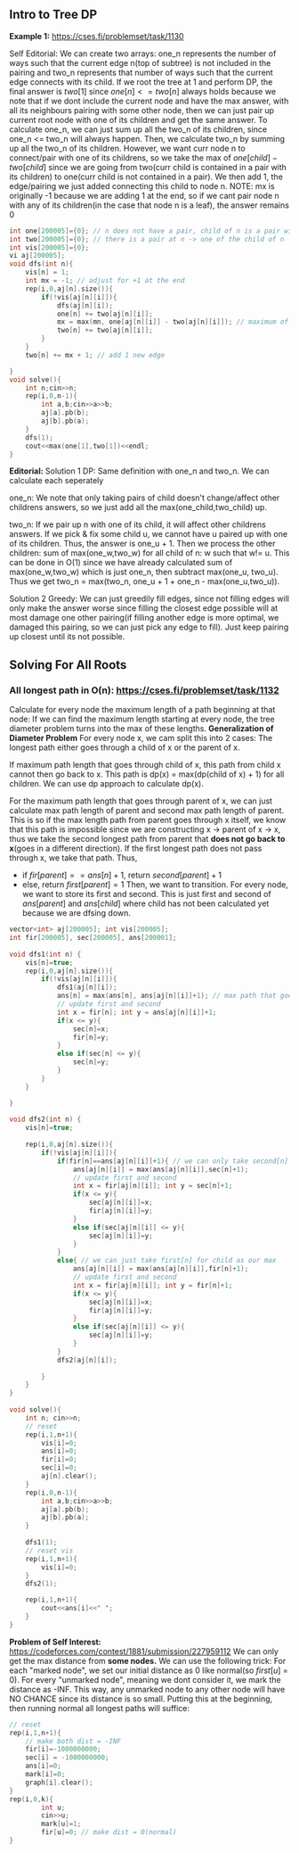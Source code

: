 ## Intro to Tree DP

**Example 1:** https://cses.fi/problemset/task/1130

Self Editorial:
We can create two arrays: one_n represents the number of ways such that the current edge n(top of subtree) is not included in the pairing and two_n represents that number of ways such that the current edge connects with its child.
If we root the tree at 1 and perform DP, the final answer is $two[1]$ since $one[n] <= two[n]$ always holds because we note that if we dont include the current node and have the max answer, with all its neighbours pairing with some other node, then we can just pair up current root node with one of its children and get the same answer.
To calculate one_n, we can just sum up all the two_n of its children, since one_n <= two_n will always happen. Then, we calculate two_n by summing up all the two_n of its children. However, we want curr node n to connect/pair with one of its childrens, so we take the max of $one[child] - two[child]$ since we are going from two(curr child is contained in a pair with its children) to one(curr child is not contained in a pair). We then add 1, the edge/pairing we just added connecting this child to node n.
NOTE: mx is originally -1 because we are adding 1 at the end, so if we cant pair node n with any of its children(in the case that node n is a leaf), the answer remains 0
```cpp
int one[200005]={0}; // n does not have a pair, child of n is a pair with one of its child
int two[200005]={0}; // there is a pair at n -> one of the child of n
int vis[200005]={0};
vi aj[200005];
void dfs(int n){
    vis[n] = 1;
    int mx = -1; // adjust for +1 at the end
    rep(i,0,aj[n].size()){
        if(!vis[aj[n][i]]){
            dfs(aj[n][i]);
            one[n] += two[aj[n][i]];
            mx = max(mn, one[aj[n][i]] - two[aj[n][i]]); // maximum of this expression
            two[n] += two[aj[n][i]]; 
        }
    }
    two[n] += mx + 1; // add 1 new edge

}
void solve(){
    int n;cin>>n;
    rep(i,0,n-1){
        int a,b;cin>>a>>b;
        aj[a].pb(b);
        aj[b].pb(a);
    }
    dfs(1);
    cout<<max(one[1],two[1])<<endl;
}
```
**Editorial:**
Solution 1 DP:
Same definition with one_n and two_n. We can calculate each seperately

one_n: We note that only taking pairs of child doesn't change/affect other childrens answers, so we just add all the max(one_child,two_child) up.

two_n: If we pair up n with one of its child, it will affect other childrens answers. If we pick & fix some child u, we cannot have u paired up with one of its children. Thus, the answer is one_u + 1. Then we process the other children: sum of max(one_w,two_w) for all child of n: w such that w!= u.
This can be done in O(1) since we have already calculated sum of max(one_w,two_w) which is just one_n, then subtract max(one_u, two_u). Thus we get two_n = max(two_n, one_u + 1 + one_n - max(one_u,two_u)).

Solution 2 Greedy:
We can just greedily fill edges, since not filling edges will only make the answer worse since filling the closest edge possible will at most damage one other pairing(if filling another edge is more optimal, we damaged this pairing, so we can just pick any edge to fill). Just keep pairing up closest until its not possible.


## Solving For All Roots

### All longest path in O(n): https://cses.fi/problemset/task/1132
Calculate for every node the maximum length of a path beginning at that node: If we can find the maximum length starting at every node, the tree diameter problem turns into the max of these lengths.
**Generalization of Diameter Problem**
For every node x, we cam split this into 2 cases: The longest path either goes through a child of x or the parent of x.

If maximum path length that goes through child of x, this path from child x cannot then go back to x. This path is dp(x) = max(dp(child of x) + 1) for all children. We can use dp approach to calculate dp(x). 

For the maximum path length that goes through parent of x, we can just calculate max path length of parent and second max path length of parent. This is so if the max length path from parent goes through x itself, we know that this path is impossible since we are constructing x -> parent of x -> x, thus we take the second longest path from parent that **does not go back to x**(goes in a different direction). If the first longest path does not pass through x, we take that path.
Thus, 
- if $fir[parent] == ans[n]+1$, return $second[parent]+1$
- else, return $first[parent]=1$
Then, we want to transition. For every node, we want to store its first and second. This is just first and second of $ans[parent]$ and $ans[child]$ where child has not been calculated yet because we are dfsing down.
```cpp
vector<int> aj[200005]; int vis[200005];
int fir[200005], sec[200005], ans[200001];
 
void dfs1(int n) {
    vis[n]=true;
    rep(i,0,aj[n].size()){
        if(!vis[aj[n][i]]){
            dfs1(aj[n][i]);
            ans[n] = max(ans[n], ans[aj[n][i]]+1); // max path that goes through child
            // update first and second
            int x = fir[n]; int y = ans[aj[n][i]]+1;
            if(x <= y){
                sec[n]=x;
                fir[n]=y;
            }
            else if(sec[n] <= y){
                sec[n]=y;
            }
        }
    }

}
 
void dfs2(int n) {
    vis[n]=true;
    
    rep(i,0,aj[n].size()){
        if(!vis[aj[n][i]]){
            if(fir[n]==ans[aj[n][i]]+1){ // we can only take second[n] for its child since it contributed to first[n]
                ans[aj[n][i]] = max(ans[aj[n][i]],sec[n]+1);
                // update first and second
                int x = fir[aj[n][i]]; int y = sec[n]+1;
                if(x <= y){
                    sec[aj[n][i]]=x;
                    fir[aj[n][i]]=y;
                }
                else if(sec[aj[n][i]] <= y){
                    sec[aj[n][i]]=y;
                }
            }
            else{ // we can just take first[n] for child as our max
                ans[aj[n][i]] = max(ans[aj[n][i]],fir[n]+1);
                // update first and second
                int x = fir[aj[n][i]]; int y = fir[n]+1;
                if(x <= y){
                    sec[aj[n][i]]=x;
                    fir[aj[n][i]]=y;
                }
                else if(sec[aj[n][i]] <= y){
                    sec[aj[n][i]]=y;
                }
            }
            dfs2(aj[n][i]);
            
        }
    }
}
 
void solve(){
    int n; cin>>n;
    // reset
    rep(i,1,n+1){
        vis[i]=0;
        ans[i]=0;
        fir[i]=0;
        sec[i]=0;
        aj[n].clear();
    }
    rep(i,0,n-1){
        int a,b;cin>>a>>b;
        aj[a].pb(b);
        aj[b].pb(a);
    }
    
    dfs1(1);
    // reset vis
    rep(i,1,n+1){
        vis[i]=0;
    }
    dfs2(1);

    rep(i,1,n+1){
        cout<<ans[i]<<" ";
    }
}   
```

**Problem of Self Interest:** https://codeforces.com/contest/1881/submission/227959112
We can only get the max distance from **some nodes.** We can use the following trick:
For each "marked node", we set our initial distance as 0 like normal(so $first[u]$ = 0). For every "unmarked node", meaning we dont consider it, we mark the distance as -INF. This way, any unmarked node to any other node will have NO CHANCE since its distance is so small. Putting this at the beginning, then running normal all longest paths will suffice:
```cpp
// reset
rep(i,1,n+1){
    // make both dist = -INF
    fir[i]=-1000000000;
    sec[i] = -1000000000; 
    ans[i]=0;
    mark[i]=0;
    graph[i].clear();
}
rep(i,0,k){
        int u;
        cin>>u;
        mark[u]=1;
        fir[u]=0; // make dist = 0(normal)
}
```
